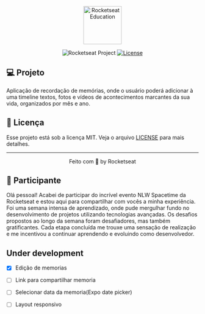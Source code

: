 <p align="center">
  <img alt="Rocketseat Education" src="https://avatars.githubusercontent.com/u/69590972?s=200&v=4" width="100px" />
</p>

<p align="center">
  <img src="https://img.shields.io/static/v1?label=Rocketseat&message=Education&color=8257e5&labelColor=202024" alt="Rocketseat Project" />
  <a href="LICENSE"><img  src="https://img.shields.io/static/v1?label=License&message=MIT&color=8257e5&labelColor=202024" alt="License"></a>
</p>

## 💻 Projeto

Aplicação de recordação de memórias, onde o usuário poderá adicionar à uma timeline textos, fotos e vídeos de acontecimentos marcantes da sua vida, organizados por mês e ano.

## 📝 Licença

Esse projeto está sob a licença MIT. Veja o arquivo [LICENSE](LICENSE) para mais detalhes.

---

<p align="center">
  Feito com 💜 by Rocketseat
</p>

## 🧑 Participante 

Olá pessoal! Acabei de participar do incrível evento NLW Spacetime da Rocketseat e estou aqui para compartilhar com vocês a minha experiência. Foi uma semana intensa de aprendizado, onde pude mergulhar fundo no desenvolvimento de projetos utilizando tecnologias avançadas.
Os desafios propostos ao longo da semana foram desafiadores, mas também gratificantes. Cada etapa concluída me trouxe uma sensação de realização e me incentivou a continuar aprendendo e evoluindo como desenvolvedor.

## Under development

- [x] Edição de memorias
- [ ] Link para compartilhar memoria
- [ ] Selecionar data da memoria(Expo date picker)
- [ ] Layout responsivo



